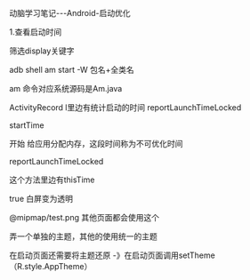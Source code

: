 动脑学习笔记---Android-启动优化



1.查看启动时间

筛选display关键字

adb shell am start -W  包名+全类名



am 命令对应系统源码是Am.java

ActivityRecord  l里边有统计启动的时间 reportLaunchTimeLocked



startTime  

开始     给应用分配内存，这段时间称为不可优化时间



reportLaunchTimeLocked

这个方法里边有thisTime



<item name="android:windowIsTranslucent">true</item>  白屏变为透明

<item name="android:windowBackground">@mipmap/test.png</item>  其他页面都会使用这个

弄一个单独的主题，其他的使用统一的主题

在启动页面还需要将主题还原  -》在启动页面调用setTheme（R.style.AppTheme）



